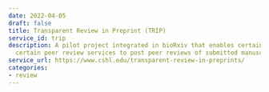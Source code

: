 ```yaml
---
date: 2022-04-05
draft: false
title: Transparent Review in Preprint (TRIP)
service_id: trip
description: A pilot project integrated in bioRxiv that enables certain journals and
  certain peer review services to post peer reviews of submitted manuscripts.
service_url: https://www.cshl.edu/transparent-review-in-preprints/
categories:
- review
---
```



